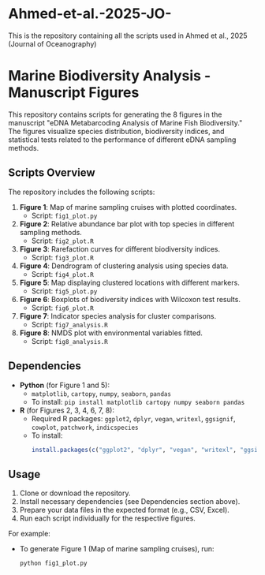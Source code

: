 # Ahmed-et-al.-2025-JO-
This is the repository containing all the scripts used in Ahmed et al., 2025 (Journal of Oceanography)
# Marine Biodiversity Analysis - Manuscript Figures

This repository contains scripts for generating the 8 figures in the manuscript "eDNA Metabarcoding Analysis of Marine Fish Biodiversity." The figures visualize species distribution, biodiversity indices, and statistical tests related to the performance of different eDNA sampling methods.

## Scripts Overview
The repository includes the following scripts:
1. **Figure 1**: Map of marine sampling cruises with plotted coordinates.
   - Script: `fig1_plot.py`
2. **Figure 2**: Relative abundance bar plot with top species in different sampling methods.
   - Script: `fig2_plot.R`
3. **Figure 3**: Rarefaction curves for different biodiversity indices.
   - Script: `fig3_plot.R`
4. **Figure 4**: Dendrogram of clustering analysis using species data.
   - Script: `fig4_plot.R`
5. **Figure 5**: Map displaying clustered locations with different markers.
   - Script: `fig5_plot.py`
6. **Figure 6**: Boxplots of biodiversity indices with Wilcoxon test results.
   - Script: `fig6_plot.R`
7. **Figure 7**: Indicator species analysis for cluster comparisons.
   - Script: `fig7_analysis.R`
8. **Figure 8**: NMDS plot with environmental variables fitted.
   - Script: `fig8_analysis.R`

## Dependencies
- **Python** (for Figure 1 and 5):
  - `matplotlib`, `cartopy`, `numpy`, `seaborn`, `pandas`
  - To install: `pip install matplotlib cartopy numpy seaborn pandas`
- **R** (for Figures 2, 3, 4, 6, 7, 8):
  - Required R packages: `ggplot2`, `dplyr`, `vegan`, `writexl`, `ggsignif`, `cowplot`, `patchwork`, `indicspecies`
  - To install: 
    ```R
    install.packages(c("ggplot2", "dplyr", "vegan", "writexl", "ggsignif", "cowplot", "patchwork", "indicspecies"))
    ```

## Usage
1. Clone or download the repository.
2. Install necessary dependencies (see Dependencies section above).
3. Prepare your data files in the expected format (e.g., CSV, Excel).
4. Run each script individually for the respective figures.

For example:
- To generate Figure 1 (Map of marine sampling cruises), run:
  ```bash
  python fig1_plot.py

